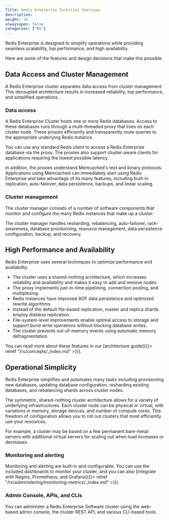 ```yaml
---
Title: Redis Enterprise Technical Overview
description:
weight: 10
alwaysopen: false
categories: ["RS"]
---
```


Redis Enterprise is designed to simplify operations while providing seamless scalability, top performance, and high availability.

Here are some of the features and design decisions that make this possible.

## Data Access and Cluster Management

A Redis Enterprise cluster separates data access from cluster
management. This decoupled architecture results in increased reliability,
top performance, and simplified operations.

### Data access

A Redis Enterprise Cluster hosts one or more Redis databases. Access to these databases runs through a multi-threaded proxy that lives on each cluster node. These proxies efficiently and transparently route queries to the appropriate underlying Redis instance.

You can use any standard Redis client to access a Redis Enterprise database via the proxy. The proxies also support cluster-aware clients for applications requiring the lowest possible latency.

In addition, the proxies understand Memcached's text and binary protocols. Applications using Memcached can immediately start using Redis Enterprise and take advantage of its many features, including built-in replication, auto-failover, data persistence, backups, and linear scaling.

### Cluster management

The cluster manager consists of a number of software components that monitor
and configure the many Redis instances that make up a cluster.

The cluster manager handles resharding, rebalancing, auto-failover,
rack-awareness, database provisioning, resource management, data
persistence configuration, backup, and recovery.

## High Performance and Availability

Redis Enterprise uses several techniques to optimize performance and availability.

- The cluster uses a shared-nothing architecture, which increases reliability and availability and makes it easy to add and remove nodes.
- The proxy implements just-in-time pipelining, connection pooling, and multiplexing.
- Redis instances have improved AOF data persistence and optimized rewrite
    algorithms.
- Instead of the default file-based replication, master and replica shards employ diskless replication.
- File-system-level improvements enable optimal access to storage and
    support burst write operations without blocking
    database writes.
- The cluster prevents out-of-memory events using automatic memory defragmentation.

You can read more about these features in our [architecture guide]({{< relref "/rs/concepts/_index.md" >}}).

## Operational Simplicity

Redis Enterprise simplifies and automates many tasks including provisioning new databases, updating database configuration,
resharding existing databases, and rebalancing shards across cluster
nodes.

The symmetric, shared-nothing cluster architecture allows for a variety
of underlying infrastructures. Each cluster node can be physical or virtual, with variations in memory, storage devices, and number of compute cores. This freedom of configuration allows you to roll out clusters that most efficiently use your resources.

For example, a cluster may be based on a few permanent bare-metal servers with
additional virtual servers for scaling out when load increases
or decreases.

### Monitoring and alerting

Monitoring and alerting are built-in and configurable. You can use the included dashboards to monitor your cluster, and you can also [integrate with Nagios, Prometheus, and Grafana]({{< relref "/rs/administering/monitoring-metrics/_index.md" >}}).


### Admin Console, APIs, and CLIs

You can administer a Redis Enterprise Software cluster using the web-based admin console,
the cluster REST API, and various CLI-based tools.
